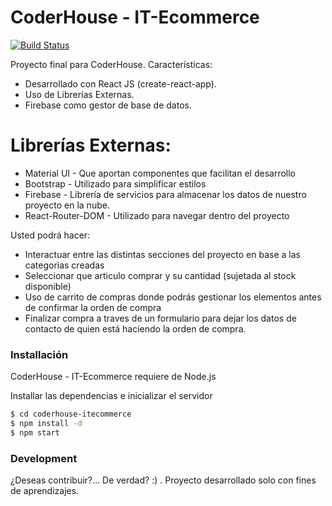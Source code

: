 # CoderHouse - IT-Ecommerce

[![Build Status](https://travis-ci.org/joemccann/dillinger.svg?branch=master)](https://coderhouse-itecommerce.vercel.app/)

Proyecto final para CoderHouse. 
Características:

  - Desarrollado con React JS (create-react-app).
  - Uso de Librerías Externas.
  - Firebase como gestor de base de datos.

# Librerías Externas:

  - Material UI - Que aportan componentes que facilitan el desarrollo
  - Bootstrap - Utilizado para simplificar estilos
  - Firebase - Librería de servicios para almacenar los datos de nuestro proyecto en la nube.
  - React-Router-DOM - Utilizado para navegar dentro del proyecto

Usted podrá hacer:
  - Interactuar entre las distintas secciones del proyecto en base a las categorìas creadas
  - Seleccionar que articulo comprar y su cantidad (sujetada al stock disponible)
  - Uso de carrito de compras donde podrás gestionar los elementos antes de confirmar la orden de compra
  - Finalizar compra a traves de un formulario para dejar los datos de contacto de quien está haciendo la orden de compra.

### Installación
CoderHouse - IT-Ecommerce requiere de Node.js 

Installar las dependencias e inicializar el servidor

```sh
$ cd coderhouse-itecommerce
$ npm install -d
$ npm start
```
### Development

¿Deseas contribuir?... De verdad? :) . Proyecto desarrollado solo con fines de aprendizajes.